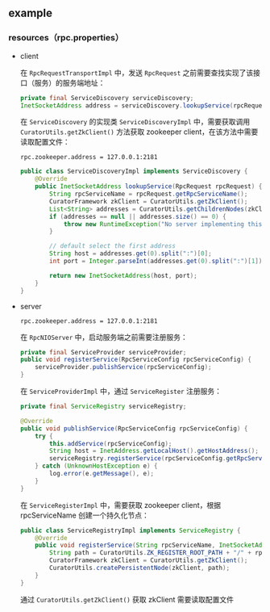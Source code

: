 ## example

### resources（rpc.properties）

- client

  在 `RpcRequestTransportImpl` 中，发送 `RpcRequest` 之前需要查找实现了该接口（服务）的服务端地址：

  ```java
  private final ServiceDiscovery serviceDiscovery;
  InetSocketAddress address = serviceDiscovery.lookupService(rpcRequest);
  ```

  在 `ServiceDiscovery` 的实现类 `ServiceDiscoveryImpl` 中，需要获取调用 `CuratorUtils.getZkClient()` 方法获取 zookeeper client，在该方法中需要读取配置文件：

  ```properties
  rpc.zookeeper.address = 127.0.0.1:2181
  ```

  ```java
  public class ServiceDiscoveryImpl implements ServiceDiscovery {
      @Override
      public InetSocketAddress lookupService(RpcRequest rpcRequest) {
          String rpcServiceName = rpcRequest.getRpcServiceName();
          CuratorFramework zkClient = CuratorUtils.getZkClient();
          List<String> addresses = CuratorUtils.getChildrenNodes(zkClient, rpcServiceName);
          if (addresses == null || addresses.size() == 0) {
              throw new RuntimeException("No server implementing this service was found.");
          }
  
          // default select the first address
          String host = addresses.get(0).split(":")[0];
          int port = Integer.parseInt(addresses.get(0).split(":")[1]);
  
          return new InetSocketAddress(host, port);
      }
  }
  ```

- server

  ```properties
  rpc.zookeeper.address = 127.0.0.1:2181
  ```

  在 `RpcNIOServer` 中，启动服务端之前需要注册服务：

  ```java
  private final ServiceProvider serviceProvider;
  public void registerService(RpcServiceConfig rpcServiceConfig) {
      serviceProvider.publishService(rpcServiceConfig);
  }
  ```

  在 `ServiceProviderImpl` 中，通过 `ServiceRegister` 注册服务：

  ```java
  private final ServiceRegistry serviceRegistry;
  
  @Override
  public void publishService(RpcServiceConfig rpcServiceConfig) {
      try {
          this.addService(rpcServiceConfig);
          String host = InetAddress.getLocalHost().getHostAddress();
          serviceRegistry.registerService(rpcServiceConfig.getRpcServiceName(), new InetSocketAddress(host, 10526));
      } catch (UnknownHostException e) {
          log.error(e.getMessage(), e);
      }
  }
  ```

  在 `ServiceRegisterImpl` 中，需要获取 zookeeper client，根据 rpcServiceName 创建一个持久化节点：

  ```java
  public class ServiceRegistryImpl implements ServiceRegistry {
      @Override
      public void registerService(String rpcServiceName, InetSocketAddress address) {
          String path = CuratorUtils.ZK_REGISTER_ROOT_PATH + "/" + rpcServiceName + address.toString();
          CuratorFramework zkClient = CuratorUtils.getZkClient();
          CuratorUtils.createPersistentNode(zkClient, path);
      }
  }
  ```

  通过 `CuratorUtils.getZkClient()` 获取 zkClient 需要读取配置文件

